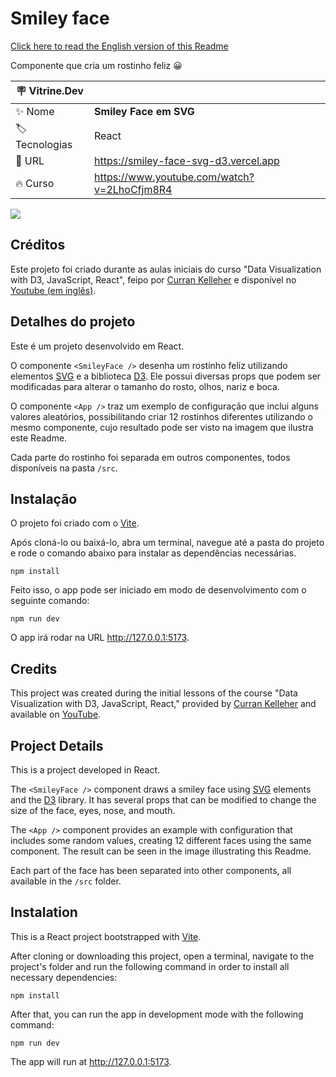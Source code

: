 # Smiley face

[Click here to read the English version of this Readme](#credits)

Componente que cria um rostinho feliz 😀

| :placard: Vitrine.Dev |     |
| -------------  | --- |
| :sparkles: Nome        | **Smiley Face em SVG**
| :label: Tecnologias | React
| :rocket: URL         | https://smiley-face-svg-d3.vercel.app
| :fire: Curso     | https://www.youtube.com/watch?v=2LhoCfjm8R4

![](https://github.com/zingarelli/zingarelli/assets/19349339/2d23d144-3d0f-46db-9b43-ebb014d00d00#vitrinedev)

## Créditos 

Este projeto foi criado durante as aulas iniciais do curso "Data Visualization with D3, JavaScript, React", feipo por [Curran Kelleher](https://www.youtube.com/channel/UCSwd_9jyX4YtDYm9p9MxQqw) e disponível no [Youtube (em inglês)](https://www.youtube.com/watch?v=2LhoCfjm8R4).

## Detalhes do projeto

Este é um projeto desenvolvido em React. 

O componente `<SmileyFace />` desenha um rostinho feliz utilizando elementos [SVG](https://developer.mozilla.org/en-US/docs/Web/SVG) e a biblioteca [D3](https://d3js.org). Ele possui diversas props que podem ser modificadas para alterar o tamanho do rosto, olhos, nariz e boca. 

O componente `<App />` traz um exemplo de configuração que inclui alguns valores aleatórios, possibilitando criar 12 rostinhos diferentes utilizando o mesmo componente, cujo resultado pode ser visto na imagem que ilustra este Readme.

Cada parte do rostinho foi separada em outros componentes, todos disponíveis na pasta `/src`.

## Instalação

O projeto foi criado com o [Vite](https://vitejs.dev).

Após cloná-lo ou baixá-lo, abra um terminal, navegue até a pasta do projeto e rode o comando abaixo para instalar as dependências necessárias.

    npm install

Feito isso, o app pode ser iniciado em modo de desenvolvimento com o seguinte comando:

    npm run dev

O app irá rodar na URL http://127.0.0.1:5173.

## Credits

This project was created during the initial lessons of the course "Data Visualization with D3, JavaScript, React," provided by [Curran Kelleher](https://www.youtube.com/channel/UCSwd_9jyX4YtDYm9p9MxQqw) and available on [YouTube](https://www.youtube.com/watch?v=2LhoCfjm8R4).

## Project Details

This is a project developed in React.

The `<SmileyFace />` component draws a smiley face using [SVG](https://developer.mozilla.org/en-US/docs/Web/SVG) elements and the [D3](https://d3js.org) library. It has several props that can be modified to change the size of the face, eyes, nose, and mouth.

The `<App />` component provides an example with configuration that includes some random values, creating 12 different faces using the same component. The result can be seen in the image illustrating this Readme.

Each part of the face has been separated into other components, all available in the `/src` folder.


## Instalation

This is a React project bootstrapped with [Vite](https://vitejs.dev).

After cloning or downloading this project, open a terminal, navigate to the project's folder and run the following command in order to install all necessary dependencies:

    npm install

After that, you can run the app in development mode with the following command:

    npm run dev

The app will run at http://127.0.0.1:5173.